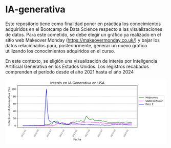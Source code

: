# IA-generativa
Este repositorio tiene como finalidad poner en práctica los conocimientos adquiridos en el Bootcamp de Data Science respecto a las visualizaciones de datos.
Para este cometido, se debe elegir un gráfico ya realizado en el sitio web Makeover Monday (https://makeovermonday.co.uk/) y bajar los datos relacionados para, posteriormente, generar un nuevo gráfico utilizando los conocimientos adquiridos en el curso.

En este contexto, se eligión una visualización de interés por Inteligencia Artificial Generativa en los Estados Unidos. Los registros recabados comprenden el período desde el año 2021 hasta el año 2024


![Interés en IA Generativa en EE.UU.](/Visualizacion.png "Interés en IA Generativa (EE.UU.)")
